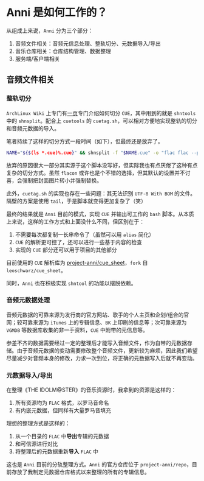 # Anni 是如何工作的？

从组成上来说，`Anni` 分为三个部分：

1. 音频文件相关：音频元信息处理、整轨切分、元数据导入/导出
2. 音乐仓库相关：仓库结构管理、数据整理
3. 服务端/客户端相关

## 音频文件相关

### 整轨切分

`ArchLinux Wiki` 上专门有[一页][cue-splitting]专门介绍如何切分 `CUE`，其中用到的就是 `shntools` 中的 `shnsplit`。配合上 `cuetools` 的 `cuetag.sh`，可以相对方便地实现整轨的切分和音频元数据的导入。

[cue-splitting]: https://wiki.archlinux.org/index.php/CUE_Splitting

笔者持续了这样的切分方式一段时间（如下），但最终还是放弃了。

```bash
NAME="${$(ls *.cue)%.cue}" && shnsplit -f "$NAME.cue" -o "flac flac --picture cover.jpg -o %f -" "$NAME.wav" -t "%n. %t" && cuetag.sh "$NAME.cue" *.flac
```

放弃的原因很大一部分其实源于这个脚本没写好，但实际我也有点厌倦了这种有点复杂的切分方式。虽然 `flacon` 或许也是个不错的选择，但其默认的设置并不讨喜，会强制把封面图片转小并强制替换。

此外，`cuetag.sh` 的实现也存在一些问题：其无法识别 `UTF-8 With BOM` 的文件。隔壁的方案是使用 `tail`，于是脚本就变得更加复杂了（笑）

最终的结果就是 `Anni` 目前的模式，实现 `CUE` 并输出可工作的 `bash` 脚本。从本质上来说，这样的工作方式和上面没什么不同，但区别在于：

1. 不需要每次都复制一长串命令了（虽然可以用 `alias` 简化）
2. `CUE` 的解析更可控了，还可以进行一些基于内容的检查
3. 实现的 `CUE` 部分还可以用于项目的其他部分

目前使用的 `CUE` 解析库为 [project-anni/cue_sheet][project-anni-cue-sheet]，`fork` 自 `leoschwarz/cue_sheet`。

[project-anni-cue-sheet]: https://github.com/project-anni/cue_sheet

同时，`Anni` 也在积极实现 `shntool` 的功能以摆脱依赖。

### 音频元数据处理

音频元数据的可靠来源为发行商的官方网站、歌手的个人主页和企划/组合的官网；较可靠来源为 `iTunes` 上的专辑信息、`BK` 上印刷的信息等；次可靠来源为 `VGMDB` 等数据库收集的非一手资料，`CUE` 中附带的元信息等。

参差不齐的数据需要经过一定的整理后才能写入音频文件，作为自带的元数据存储。由于音频元数据的变动需要修改整个音频文件，更新较为麻烦，因此我们希望尽量减少对音频本身的修改，力求一次到位，将正确的元数据写入后就不再变动。

### 元数据导入/导出

在整理《THE IDOLM@STER》的音乐资源时，我拿到的资源是这样的：

1. 所有资源均为 `FLAC` 格式，以罗马音命名
2. 有内嵌元数据，但同样有大量罗马音填充

理想的整理方式是这样的：

1. 从一个目录的 `FLAC` 中**导出**专辑的元数据
2. 和可信源进行对比
3. 将整理后的元数据重新**导入** `FLAC` 中

这也是 `Anni` 目前的分轨整理方式。`Anni` 的官方仓库位于 `project-anni/repo`，目前存放了我制定元数据仓库格式以来整理的所有的专辑信息。
